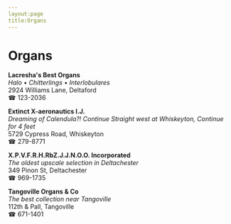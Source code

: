 ```yaml
---
layout:page
title:Organs
---
```

# Organs

**Lacresha's Best Organs**  
_Halo • Chitterlings • Interlobulares_  
2924 Williams Lane, Deltaford  
☎ 123-2036



**Extinct X-aeronautics I.J.**  
_Dreaming of Calendula?! 
Continue Straight west at Whiskeyton, Continue for 4 feet_  
5729 Cypress Road, Whiskeyton  
☎ 279-8771



**X.P.V.F.R.H.RbZ.J.J.N.O.O. Incorporated**  
_The oldest upscale selection in Deltachester_  
349 Pinon St, Deltachester  
☎ 969-1735



**Tangoville Organs & Co**  
_The best collection near Tangoville_  
112th & Pall, Tangoville  
☎ 671-1401



